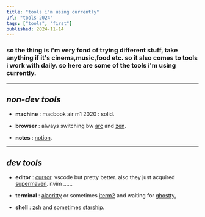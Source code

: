 ```yaml
---
title: "tools i'm using currently"
url: "tools-2024"
tags: ["tools", "first"]
published: 2024-11-14
---
```


### so the thing is i'm very fond of trying different stuff, take anything if it's cinema,music,food etc. so it also comes to tools i work with daily. so here are some of the tools i'm using currently.

---

## _non-dev tools_

- **machine** : macbook air m1 2020 : solid.

- **browser** : always switching bw <u>[arc](https://arc.net/)</u> and <u>[zen](https://zen-browser.app/)</u>.

- **notes** : [notion](https://www.notion.so/).

---

## _dev tools_

- **editor** : <u>[cursor](https://cursor.com)</u>. vscode but pretty better. also they just acquired <u>[supermaven](https://supermaven.com/)</u>. nvim ......

- **terminal** : <u>[alacritty](https://alacritty.org/)</u> or sometimes <u>[iterm2](https://iterm2.com)</u> and waiting for <u>[ghostty](https://mitchellh.com/writing/ghostty-is-coming).</u>

- **shell** : <u>[zsh](https://ohmyz.sh/)</u> and sometimes <u>[starship](https://starship.rs/)</u>.
